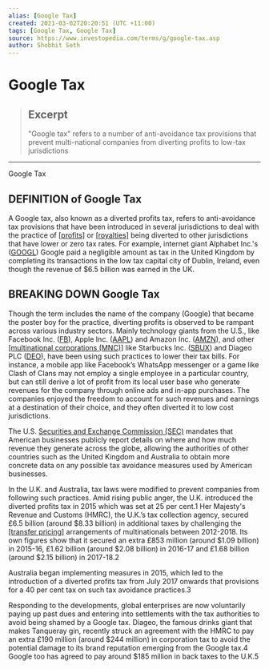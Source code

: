 ```yaml
---
alias: [Google Tax]
created: 2021-03-02T20:20:51 (UTC +11:00)
tags: [Google Tax, Google Tax]
source: https://www.investopedia.com/terms/g/google-tax.asp
author: Shobhit Seth
---
```


# Google Tax

> ## Excerpt
> "Google tax" refers to a number of anti-avoidance tax provisions that prevent multi-national companies from diverting profits to low-tax jurisdictions

---

Google Tax
## DEFINITION of Google Tax

A Google tax, also known as a diverted profits tax, refers to anti-avoidance tax provisions that have been introduced in several jurisdictions to deal with the practice of [[profits]](https://www.investopedia.com/terms/p/profit.asp) or [[royalties]](https://www.investopedia.com/terms/r/royalty.asp) being diverted to other jurisdictions that have lower or zero tax rates. For example, internet giant Alphabet Inc.'s ([GOOGL](https://www.investopedia.com/markets/quote?tvwidgetsymbol=googl)) Google paid a negligible amount as tax in the United Kingdom by completing its transactions in the low tax capital city of Dublin, Ireland, even though the revenue of $6.5 billion was earned in the UK.

## BREAKING DOWN Google Tax

Though the term includes the name of the company (Google) that became the poster boy for the practice, diverting profits is observed to be rampant across various industry sectors. Mainly technology giants from the U.S., like Facebook Inc. ([FB](https://www.investopedia.com/markets/quote?tvwidgetsymbol=fb)), Apple Inc. ([AAPL](https://www.investopedia.com/markets/quote?tvwidgetsymbol=aapl)) and Amazon Inc. ([AMZN](https://www.investopedia.com/markets/quote?tvwidgetsymbol=amzn)), and other [[multinational corporations (MNC)]](https://www.investopedia.com/terms/m/multinationalcorporation.asp) like Starbucks Inc. ([SBUX](https://www.investopedia.com/markets/quote?tvwidgetsymbol=sbux)) and Diageo PLC ([DEO](https://www.investopedia.com/markets/quote?tvwidgetsymbol=DEO)), have been using such practices to lower their tax bills. For instance, a mobile app like Facebook’s WhatsApp messenger or a game like Clash of Clans may not employ a single employee in a particular country, but can still derive a lot of profit from its local user base who generate revenues for the company through online ads and in-app purchases. The companies enjoyed the freedom to account for such revenues and earnings at a destination of their choice, and they often diverted it to low cost jurisdictions.

The U.S. [Securities and Exchange Commission (SEC)](https://www.investopedia.com/terms/s/sec.asp) mandates that American businesses publicly report details on where and how much revenue they generate across the globe, allowing the authorities of other countries such as the United Kingdom and Australia to obtain more concrete data on any possible tax avoidance measures used by American businesses.

In the U.K. and Australia, tax laws were modified to prevent companies from following such practices. Amid rising public anger, the U.K. introduced the diverted profits tax in 2015 which was set at 25 per cent.1 Her Majesty's Revenue and Customs (HMRC), the U.K.’s tax collection agency, secured £6.5 billion (around $8.33 billion) in additional taxes by challenging the [[transfer pricing]](https://www.investopedia.com/terms/t/transfer-pricing.asp) arrangements of multinationals between 2012-2018. Its own figures show that it secured an extra £853 million (around $1.09 billion) in 2015-16, £1.62 billion (around $2.08 billion) in 2016-17 and £1.68 billion (around $2.15 billion) in 2017-18.2

Australia began implementing measures in 2015, which led to the introduction of a diverted profits tax from July 2017 onwards that provisions for a 40 per cent tax on such tax avoidance practices.3

Responding to the developments, global enterprises are now voluntarily paying up past dues and entering into settlements with the tax authorities to avoid being shamed by a Google tax. Diageo, the famous drinks giant that makes Tanqueray gin, recently struck an agreement with the HMRC to pay an extra £190 million (around $244 million) in corporation tax to avoid the potential damage to its brand reputation emerging from the Google tax.4 Google too has agreed to pay around $185 million in back taxes to the U.K.5
